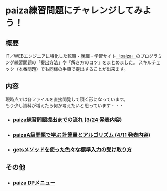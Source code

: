 # paiza練習問題にチャレンジしてみよう！

## 概要  
IT／WEBエンジニアに特化した転職・就職・学習サイト[「paiza」](https://paiza.jp/")のプログラミング練習問題の「提出方法」や「解き方のコツ」をまとめました。
スキルチェック（本番問題）でも同様の手順で提出することが出来ます。

## 内容
現時点では各ファイルを直接閲覧して頂く形になっています。  
もう少し資料が増えたら何か考えたいと思っています・・・

- ### [paiza練習問題提出までの流れ (3/24 発表内容)](https://github.com/atsushi0919/paiza_challenge/blob/main/paiza_max_range.ipynb)
- ### [paizaA級問題で学ぶ 計算量とアルゴリズム (4/11 発表内容)](https://github.com/atsushi0919/paiza_challenge/blob/main/paiza_max_range.ipynb)

- ### [getsメソッドを使った色々な標準入力の受け取り方](https://github.com/atsushi0919/paiza_challenge/blob/main/stdin_gets.ipynb)

## その他
- ### [paiza DPメニュー](https://github.com/atsushi0919/paiza_dynamic_programming/blob/main/README.md)
